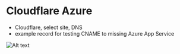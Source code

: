 # Cloudflare Azure
* Cloudflare, select site, DNS
* example record for testing CNAME to missing Azure App Service

![Alt text](images/cloudflare-azure.png?raw=true "Example DNS record")
